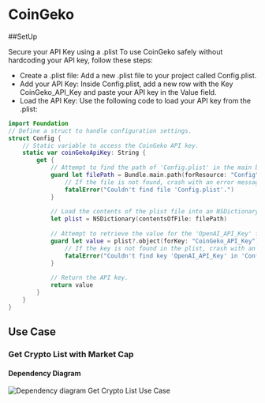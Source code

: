 # CoinGeko

##SetUp

Secure your API Key using a .plist
To use CoinGeko safely without hardcoding your API key, follow these steps:

- Create a .plist file: Add a new .plist file to your project called Config.plist.
- Add your API Key: Inside Config.plist, add a new row with the Key CoinGeko_API_Key and paste your API key in the Value field.
- Load the API Key: Use the following code to load your API key from the .plist:
```swift
import Foundation
// Define a struct to handle configuration settings.
struct Config {
    // Static variable to access the CoinGeko API key.
    static var coinGekoApiKey: String {
        get {
            // Attempt to find the path of 'Config.plist' in the main bundle.
            guard let filePath = Bundle.main.path(forResource: "Config", ofType: "plist") else {
                // If the file is not found, crash with an error message.
                fatalError("Couldn't find file 'Config.plist'.")
            }
            
            // Load the contents of the plist file into an NSDictionary.
            let plist = NSDictionary(contentsOfFile: filePath)
            
            // Attempt to retrieve the value for the 'OpenAI_API_Key' from the plist.
            guard let value = plist?.object(forKey: "CoinGeko_API_Key") as? String else {
                // If the key is not found in the plist, crash with an error message.
                fatalError("Couldn't find key 'OpenAI_API_Key' in 'Config.plist'.")
            }
            
            // Return the API key.
            return value
        }
    }
}
```
## Use Case

### Get Crypto List with Market Cap

#### Dependency Diagram

![Dependency diagram Get Crypto List Use Case](./docs/images/CoinGeko-DependencyDiagram-GetCryptoListUseCase.png)
